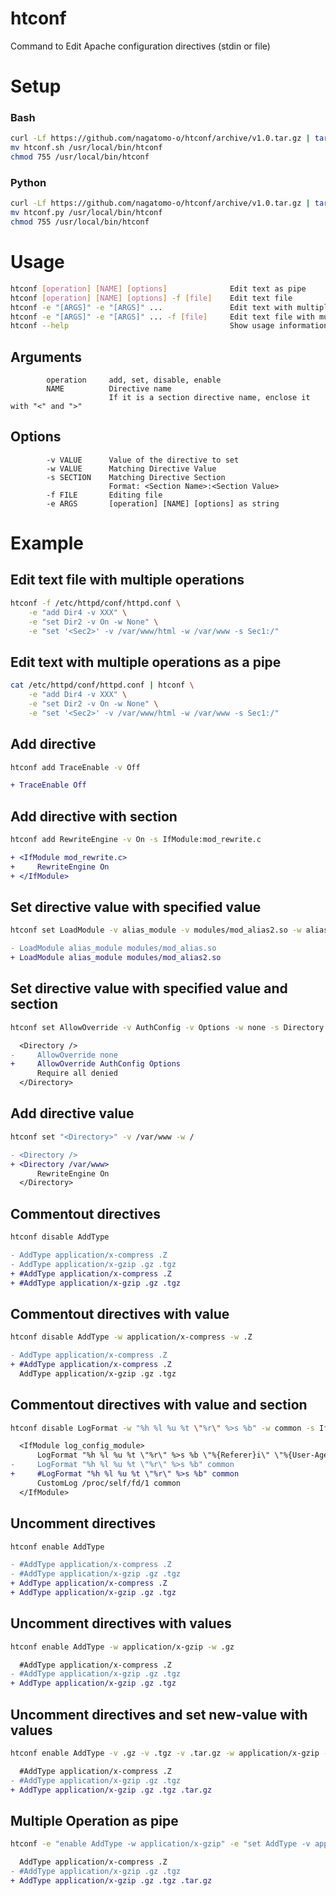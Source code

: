 # htconf

Command to Edit Apache configuration directives (stdin or file)

# Setup

### Bash

```sh
curl -Lf https://github.com/nagatomo-o/htconf/archive/v1.0.tar.gz | tar -zx --strip-component 1 htconf-1.0/htconf.sh
mv htconf.sh /usr/local/bin/htconf
chmod 755 /usr/local/bin/htconf
```
### Python

```sh
curl -Lf https://github.com/nagatomo-o/htconf/archive/v1.0.tar.gz | tar -zx --strip-component 1 htconf-1.0/htconf.py
mv htconf.py /usr/local/bin/htconf
chmod 755 /usr/local/bin/htconf
```

# Usage

```sh
htconf [operation] [NAME] [options]              Edit text as pipe
htconf [operation] [NAME] [options] -f [file]    Edit text file
htconf -e "[ARGS]" -e "[ARGS]" ...               Edit text with multiple operations as a pipe
htconf -e "[ARGS]" -e "[ARGS]" ... -f [file]     Edit text file with multiple operations
htconf --help                                    Show usage information
```

## Arguments

```
        operation     add, set, disable, enable
        NAME          Directive name
                      If it is a section directive name, enclose it with "<" and ">"
```

## Options
```
        -v VALUE      Value of the directive to set
        -w VALUE      Matching Directive Value
        -s SECTION    Matching Directive Section
                      Format: <Section Name>:<Section Value>
        -f FILE       Editing file
        -e ARGS       [operation] [NAME] [options] as string
```

# Example

## Edit text file with multiple operations
```sh
htconf -f /etc/httpd/conf/httpd.conf \
    -e "add Dir4 -v XXX" \
    -e "set Dir2 -v On -w None" \
    -e "set '<Sec2>' -v /var/www/html -w /var/www -s Sec1:/"
```

## Edit text with multiple operations as a pipe
```sh
cat /etc/httpd/conf/httpd.conf | htconf \
    -e "add Dir4 -v XXX" \
    -e "set Dir2 -v On -w None" \
    -e "set '<Sec2>' -v /var/www/html -w /var/www -s Sec1:/"
```

## Add directive
```sh
htconf add TraceEnable -v Off
```
```diff
+ TraceEnable Off
```

## Add directive with section
```sh
htconf add RewriteEngine -v On -s IfModule:mod_rewrite.c
```
```diff
+ <IfModule mod_rewrite.c>
+     RewriteEngine On
+ </IfModule>
```

## Set directive value with specified value
```sh
htconf set LoadModule -v alias_module -v modules/mod_alias2.so -w alias_module -w modules/mod_alias.so
```
```diff
- LoadModule alias_module modules/mod_alias.so
+ LoadModule alias_module modules/mod_alias2.so
```

## Set directive value with specified value and section
```sh
htconf set AllowOverride -v AuthConfig -v Options -w none -s Directory:/
```
```diff
  <Directory />
-     AllowOverride none
+     AllowOverride AuthConfig Options
      Require all denied
  </Directory>
```

## Add directive value
```sh
htconf set "<Directory>" -v /var/www -w /
```
```diff
- <Directory />
+ <Directory /var/www>
      RewriteEngine On
  </Directory>
```

## Commentout directives
```sh
htconf disable AddType
```
```diff
- AddType application/x-compress .Z
- AddType application/x-gzip .gz .tgz
+ #AddType application/x-compress .Z
+ #AddType application/x-gzip .gz .tgz
```

## Commentout directives with value
```sh
htconf disable AddType -w application/x-compress -w .Z
```
```diff
- AddType application/x-compress .Z
+ #AddType application/x-compress .Z
  AddType application/x-gzip .gz .tgz
```

## Commentout directives with value and section
```sh
htconf disable LogFormat -w "%h %l %u %t \"%r\" %>s %b" -w common -s IfModule:log_config_module
```
```diff
  <IfModule log_config_module>
      LogFormat "%h %l %u %t \"%r\" %>s %b \"%{Referer}i\" \"%{User-Agent}i\"" combined
-     LogFormat "%h %l %u %t \"%r\" %>s %b" common
+     #LogFormat "%h %l %u %t \"%r\" %>s %b" common
      CustomLog /proc/self/fd/1 common
  </IfModule>
```

## Uncomment directives
```sh
htconf enable AddType
```
```diff
- #AddType application/x-compress .Z
- #AddType application/x-gzip .gz .tgz
+ AddType application/x-compress .Z
+ AddType application/x-gzip .gz .tgz
```

## Uncomment directives with values
```sh
htconf enable AddType -w application/x-gzip -w .gz
```
```diff
  #AddType application/x-compress .Z
- #AddType application/x-gzip .gz .tgz
+ AddType application/x-gzip .gz .tgz
```

## Uncomment directives and set new-value with values
```sh
htconf enable AddType -v .gz -v .tgz -v .tar.gz -w application/x-gzip -w .gz
```
```diff
  #AddType application/x-compress .Z
- #AddType application/x-gzip .gz .tgz
+ AddType application/x-gzip .gz .tgz .tar.gz
```

## Multiple Operation as pipe
```sh
htconf -e "enable AddType -w application/x-gzip" -e "set AddType -v application/gzip -v .gz -v .tgz -v .tar.gz -w application/x-gzip"
```
```diff
  AddType application/x-compress .Z
- #AddType application/x-gzip .gz .tgz
+ AddType application/x-gzip .gz .tgz .tar.gz
```

